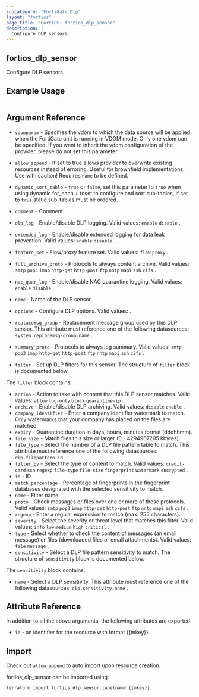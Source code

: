 ```yaml
---
subcategory: "FortiGate Dlp"
layout: "fortios"
page_title: "FortiOS: fortios_dlp_sensor"
description: |-
  Configure DLP sensors.
---
```


## fortios_dlp_sensor
Configure DLP sensors.

## Example Usage

```hcl

```

## Argument Reference
* `vdomparam` - Specifies the vdom to which the data source will be applied when the FortiGate unit is running in VDOM mode. Only one vdom can be specified. If you want to inherit the vdom configuration of the provider, please do not set this parameter.
* `allow_append` - If set to true allows provider to overwrite existing resources instead of erroring. Useful for brownfield implementations. Use with caution! Requires `name` to be defined.
* `dynamic_sort_table` - `true` or `false`, set this parameter to `true` when using dynamic for_each + toset to configure and sort sub-tables, if set to `true` static sub-tables must be ordered.

* `comment` - Comment.
* `dlp_log` - Enable/disable DLP logging. Valid values: `enable` `disable` .
* `extended_log` - Enable/disable extended logging for data leak prevention. Valid values: `enable` `disable` .
* `feature_set` - Flow/proxy feature set. Valid values: `flow` `proxy` .
* `full_archive_proto` - Protocols to always content archive. Valid values: `smtp` `pop3` `imap` `http-get` `http-post` `ftp` `nntp` `mapi` `ssh` `cifs` .
* `nac_quar_log` - Enable/disable NAC quarantine logging. Valid values: `enable` `disable` .
* `name` - Name of the DLP sensor.
* `options` - Configure DLP options. Valid values: .
* `replacemsg_group` - Replacement message group used by this DLP sensor. This attribute must reference one of the following datasources: `system.replacemsg-group.name` .
* `summary_proto` - Protocols to always log summary. Valid values: `smtp` `pop3` `imap` `http-get` `http-post` `ftp` `nntp` `mapi` `ssh` `cifs` .
* `filter` - Set up DLP filters for this sensor. The structure of `filter` block is documented below.

The `filter` block contains:

* `action` - Action to take with content that this DLP sensor matches. Valid values: `allow` `log-only` `block` `quarantine-ip` .
* `archive` - Enable/disable DLP archiving. Valid values: `disable` `enable` .
* `company_identifier` - Enter a company identifier watermark to match. Only watermarks that your company has placed on the files are matched.
* `expiry` - Quarantine duration in days, hours, minutes format (dddhhmm).
* `file_size` - Match files this size or larger (0 - 4294967295 kbytes).
* `file_type` - Select the number of a DLP file pattern table to match. This attribute must reference one of the following datasources: `dlp.filepattern.id` .
* `filter_by` - Select the type of content to match. Valid values: `credit-card` `ssn` `regexp` `file-type` `file-size` `fingerprint` `watermark` `encrypted` .
* `id` - ID.
* `match_percentage` - Percentage of fingerprints in the fingerprint databases designated with the selected sensitivity to match.
* `name` - Filter name.
* `proto` - Check messages or files over one or more of these protocols. Valid values: `smtp` `pop3` `imap` `http-get` `http-post` `ftp` `nntp` `mapi` `ssh` `cifs` .
* `regexp` - Enter a regular expression to match (max. 255 characters).
* `severity` - Select the severity or threat level that matches this filter. Valid values: `info` `low` `medium` `high` `critical` .
* `type` - Select whether to check the content of messages (an email message) or files (downloaded files or email attachments).  Valid values: `file` `message` .
* `sensitivity` - Select a DLP file pattern sensitivity to match. The structure of `sensitivity` block is documented below.

The `sensitivity` block contains:

* `name` - Select a DLP sensitivity. This attribute must reference one of the following datasources: `dlp.sensitivity.name` .

## Attribute Reference

In addition to all the above arguments, the following attributes are exported:
* `id` - an identifier for the resource with format {{mkey}}.

## Import

Check out `allow_append` to auto import upon resource creation.

fortios_dlp_sensor can be imported using:
```sh
terraform import fortios_dlp_sensor.labelname {{mkey}}
```
